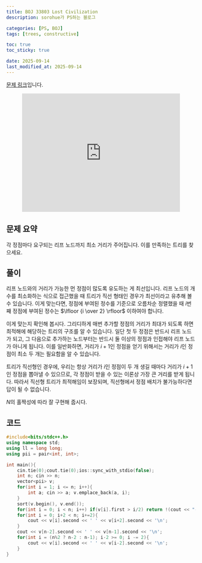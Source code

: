 ```yaml
---
title: BOJ 33803 Lost Civilization
description: sorohue가 PS하는 블로그

categories: [PS, BOJ]
tags: [trees, constructive]

toc: true
toc_sticky: true

date: 2025-09-14
last_modified_at: 2025-09-14
---
```


[문제 링크](https://boj.kr/33803)입니다.

<p align="center">
    <iframe width="420" height="315" src="https://youtube.com/embed/ux0qVZcHzaQ" frameborder="0" allowfullscreen></iframe>
</p>

## 문제 요약

각 정점마다 요구되는 리프 노드까지 최소 거리가 주어집니다. 이를 만족하는 트리를 찾으세요.

## 풀이

리프 노드와의 거리가 가능한 먼 정점이 많도록 유도하는 게 최선입니다. 리프 노드의 개수를 최소화하는 식으로 접근했을 때 트리가 직선 형태인 경우가 최선이라고 유추해 볼 수 있습니다. 이게 맞는다면, 정점에 부여된 정수를 기준으로 오름차순 정렬했을 때 $i$번째 정점에 부여된 정수는 $\lfloor {i \over 2} \rfloor$ 이하여야 합니다.

이게 맞는지 확인해 봅시다. 그리디하게 매번 추가할 정점의 거리가 최대가 되도록 하면 최적해에 해당하는 트리의 구조를 알 수 있습니다. 일단 첫 두 정점은 반드시 리프 노드가 되고, 그 다음으로 추가하는 노드부터는 반드시 둘 이상의 정점과 인접해야 리프 노드가 아니게 됩니다. 이를 일반화하면, 거리가 $i+1$인 정점을 얻기 위해서는 거리가 $i$인 정점이 최소 두 개는 필요함을 알 수 있습니다.

트리가 직선형인 경우에, 우리는 항상 거리가 $i$인 정점이 두 개 생길 때마다 거리가 $i+1$인 정점을 뽑아낼 수 있으므로, 각 정점이 받을 수 있는 이론상 가장 큰 거리를 받게 됩니다. 따라서 직선형 트리가 최적해임이 보장되며, 직선형에서 정점 배치가 불가능하다면 답이 될 수 없습니다.

$N$의 홀짝성에 따라 잘 구현해 줍시다.

## 코드

```cpp
#include<bits/stdc++.h>
using namespace std;
using ll = long long;
using pii = pair<int, int>;

int main(){
    cin.tie(0);cout.tie(0);ios::sync_with_stdio(false);
    int n; cin >> n;
    vector<pii> v;
    for(int i = 1; i <= n; i++){
        int a; cin >> a; v.emplace_back(a, i);
    }
    sort(v.begin(), v.end());
    for(int i = 0; i < n; i++) if(v[i].first > i/2) return !(cout << "-1");
    for(int i = 0; i+2 < n; i+=2){
        cout << v[i].second << ' ' << v[i+2].second << '\n';
    }
    cout << v[n-2].second << ' ' << v[n-1].second << '\n';
    for(int i = (n%2 ? n-2 : n-1); i-2 >= 0; i -= 2){
        cout << v[i].second << ' ' << v[i-2].second << '\n';
    }
}
```
